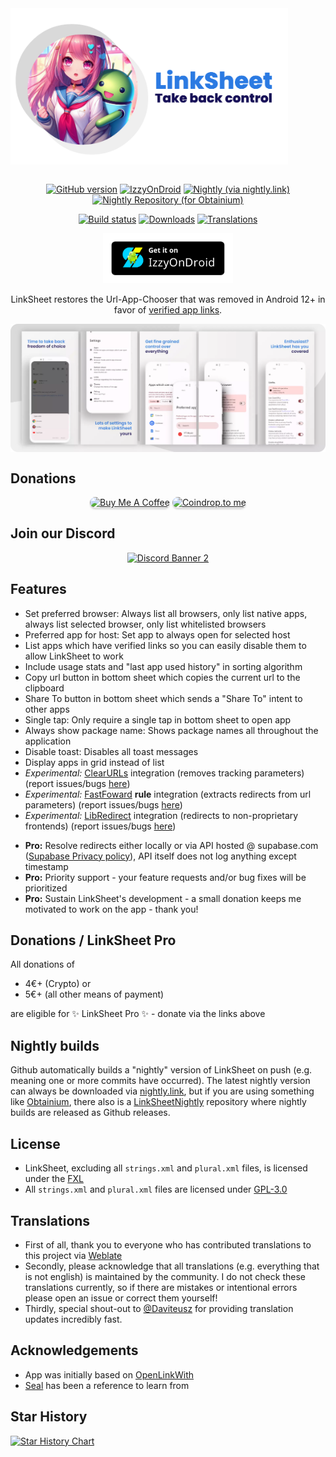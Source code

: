 <!-- ---------- Mascot ---------- -->
<div align="center">
  <div style="display: flex;">
    <img src="readme/mascot.png" height="250">
  </div>
 </div>

<br />


<!-- ---------- Badges ---------- -->
<div align="center">

[![GitHub version](https://img.shields.io/github/v/release/1fexd/LinkSheet)](https://github.com/1fexd/LinkSheet/releases/latest)
[![IzzyOnDroid](https://img.shields.io/endpoint?url=https://apt.izzysoft.de/fdroid/api/v1/shield/fe.linksheet)](https://apt.izzysoft.de/fdroid/index/apk/fe.linksheet)
[![Nightly (via nightly.link)](https://img.shields.io/badge/nightly-latest-brightgreen)](https://nightly.link/1fexd/LinkSheet/workflows/build-nightly/master/linksheet-nightly.zip)
[![Nightly Repository (for Obtainium)](https://img.shields.io/badge/nightly-repository-brightgreen)](https://github.com/1fexd/LinkSheetNightly)

[![Build status](https://img.shields.io/github/actions/workflow/status/1fexd/LinkSheet/build-nightly.yml)](https://github.com/1fexd/LinkSheet/actions/workflows/build-nightly.yml)
[![Downloads](https://img.shields.io/github/downloads/1fexd/LinkSheet/total)](https://github.com/1fexd/LinkSheet/releases)
[![Translations](https://img.shields.io/weblate/progress/linksheet)](https://hosted.weblate.org/projects/linksheet/)

</div>

<!-- ---------- Download ---------- -->
<div align="center">

[<img src="readme/IzzyOnDroid.png"
alt="Get it on IzzySoft"
height="80">](https://apt.izzysoft.de/fdroid/index/apk/fe.linksheet)
</div>


<!-- ---------- Description ---------- -->
<div align="center">

LinkSheet restores the Url-App-Chooser that was removed in Android 12+ in favor of [verified app links](https://developer.android.com/training/app-links/verify-android-applinks).

</div>

<!-- ---------- Screenshots ---------- -->
<div align="center">
  <div style="display: flex;">
    <img src="readme/screenshots.webp">
  </div>
 </div>

## Donations

<div align="center">
    <a href="https://www.buymeacoffee.com/1fexd" target="_blank"><img
            src="https://www.buymeacoffee.com/assets/img/custom_images/orange_img.png"
            alt="Buy Me A Coffee"
            style="border-radius: 10px; height: 41px !important;width: 174px !important;box-shadow: 0px 3px 2px 0px rgba(190, 190, 190, 0.5) !important;-webkit-box-shadow: 0px 3px 2px 0px rgba(190, 190, 190, 0.5) !important;" /></a>
    <a href="https://coindrop.to/fexd" target="_blank">
        <img src="https://coindrop.to/embed-button.png" alt="Coindrop.to me" style="border-radius: 10px; !important; height: 41px !important;width: 174px !important;box-shadow: 0px 3px 2px 0px rgba(190, 190, 190, 0.5) !important;-webkit-box-shadow: 0px 3px 2px 0px rgba(190, 190, 190, 0.5) !important;" />
    </a>
</div>

## Join our Discord

<div align="center">
  <a href="https://discord.gg/XndZet2pWF"><img src="https://discordapp.com/api/guilds/1137845851344081038/widget.png?style=banner2" alt="Discord Banner 2"/></a>
</div>

## Features

* Set preferred browser: Always list all browsers, only list native apps, always list selected browser, only list whitelisted browsers 
* Preferred app for host: Set app to always open for selected host
* List apps which have verified links so you can easily disable them to allow LinkSheet to work
* Include usage stats and "last app used history" in sorting algorithm
* Copy url button in bottom sheet which copies the current url to the clipboard
* Share To button in bottom sheet which sends a "Share To" intent to other apps
* Single tap: Only require a single tap in bottom sheet to open app
* Always show package name: Shows package names all throughout the application
* Disable toast: Disables all toast messages
* Display apps in grid instead of list
* *Experimental:* [ClearURLs](https://github.com/ClearURLs) integration (removes tracking parameters) (report issues/bugs [here](https://github.com/1fexd/clearurlkt))
* *Experimental:* [FastFoward](https://github.com/FastForwardTeam/FastForward) **rule** integration (extracts redirects from url parameters) (report issues/bugs [here](https://github.com/1fexd/fastforwardkt))
* *Experimental:* [LibRedirect](https://github.com/libredirect/libredirect) integration (redirects to non-proprietary frontends) (report issues/bugs [here](https://github.com/1fexd/libredirectkt))

<ul>
  <li><strong>Pro:</strong> Resolve redirects either locally or via API hosted @ supabase.com (<a href="https://supabase.com/privacy">Supabase Privacy policy</a>), API itself does not log anything except timestamp</li>
  <li><strong>Pro:</strong> Priority support - your feature requests and/or bug fixes will be prioritized</li>
  <li><strong>Pro:</strong> Sustain LinkSheet's development - a small donation keeps me motivated to work on the app - thank you!</li>
</ul>

## Donations / LinkSheet Pro

All donations of

* 4€+ (Crypto) or
* 5€+ (all other means of payment)

are eligible for ✨ LinkSheet Pro ✨ - donate via the links above

## Nightly builds

Github automatically builds a "nightly" version of LinkSheet on push (e.g. meaning one or more commits have occurred). The latest nightly version can always be downloaded via [nightly.link](https://nightly.link/1fexd/LinkSheet/workflows/build-nightly/master/linksheet-nightly.zip), but if you are using something like [Obtainium](https://github.com/ImranR98/Obtainium), there also is a [LinkSheetNightly](https://github.com/1fexd/LinkSheetNightly) repository where nightly builds are released as Github releases.

## License

* LinkSheet, excluding all `strings.xml` and `plural.xml` files, is licensed under the [FXL](LICENSE)
* All `strings.xml` and `plural.xml` files are licensed under [GPL-3.0](LICENSE_STRINGS)

## Translations

* First of all, thank you to everyone who has contributed translations to this project via [Weblate](https://hosted.weblate.org/projects/linksheet/)
* Secondly, please acknowledge that all translations (e.g. everything that is not english) is maintained by the community. I do not check these translations currently, so if there are mistakes or intentional errors please open an issue or correct them yourself!
* Thirdly, special shout-out to [@Daviteusz](https://github.com/Daviteusz) for providing translation updates incredibly fast.

## Acknowledgements

* App was initially based on [OpenLinkWith](https://github.com/tasomaniac/OpenLinkWith)
* [Seal](https://github.com/JunkFood02/Seal) has been a reference to learn from

## Star History

[![Star History Chart](https://api.star-history.com/svg?repos=1fexd/LinkSheet&type=Date)](https://star-history.com/#1fexd/LinkSheet&Date)
